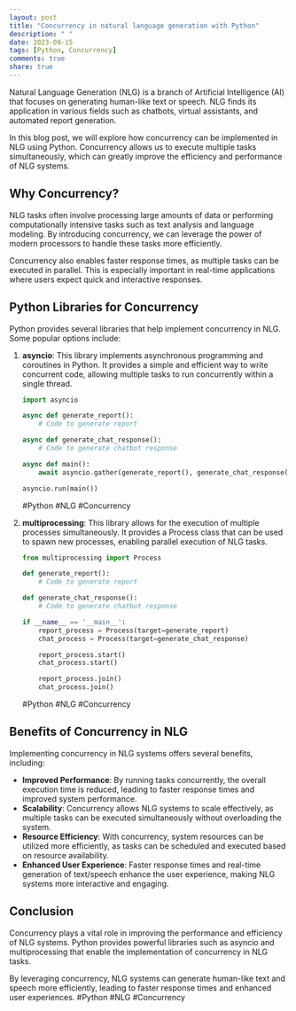 ```yaml
---
layout: post
title: "Concurrency in natural language generation with Python"
description: " "
date: 2023-09-15
tags: [Python, Concurrency]
comments: true
share: true
---
```


Natural Language Generation (NLG) is a branch of Artificial Intelligence (AI) that focuses on generating human-like text or speech. NLG finds its application in various fields such as chatbots, virtual assistants, and automated report generation.

In this blog post, we will explore how concurrency can be implemented in NLG using Python. Concurrency allows us to execute multiple tasks simultaneously, which can greatly improve the efficiency and performance of NLG systems.

## Why Concurrency?

NLG tasks often involve processing large amounts of data or performing computationally intensive tasks such as text analysis and language modeling. By introducing concurrency, we can leverage the power of modern processors to handle these tasks more efficiently.

Concurrency also enables faster response times, as multiple tasks can be executed in parallel. This is especially important in real-time applications where users expect quick and interactive responses.

## Python Libraries for Concurrency

Python provides several libraries that help implement concurrency in NLG. Some popular options include:

1. **asyncio**: This library implements asynchronous programming and coroutines in Python. It provides a simple and efficient way to write concurrent code, allowing multiple tasks to run concurrently within a single thread.

   ```python
   import asyncio

   async def generate_report():
       # Code to generate report
   
   async def generate_chat_response():
       # Code to generate chatbot response
   
   async def main():
       await asyncio.gather(generate_report(), generate_chat_response())

   asyncio.run(main())
   ```
   #Python #NLG #Concurrency

2. **multiprocessing**: This library allows for the execution of multiple processes simultaneously. It provides a Process class that can be used to spawn new processes, enabling parallel execution of NLG tasks.

   ```python
   from multiprocessing import Process

   def generate_report():
       # Code to generate report
   
   def generate_chat_response():
       # Code to generate chatbot response
   
   if __name__ == '__main__':
       report_process = Process(target=generate_report)
       chat_process = Process(target=generate_chat_response)
   
       report_process.start()
       chat_process.start()
   
       report_process.join()
       chat_process.join()
   ```
   #Python #NLG #Concurrency

## Benefits of Concurrency in NLG

Implementing concurrency in NLG systems offers several benefits, including:

- **Improved Performance**: By running tasks concurrently, the overall execution time is reduced, leading to faster response times and improved system performance.
- **Scalability**: Concurrency allows NLG systems to scale effectively, as multiple tasks can be executed simultaneously without overloading the system.
- **Resource Efficiency**: With concurrency, system resources can be utilized more efficiently, as tasks can be scheduled and executed based on resource availability.
- **Enhanced User Experience**: Faster response times and real-time generation of text/speech enhance the user experience, making NLG systems more interactive and engaging.

## Conclusion

Concurrency plays a vital role in improving the performance and efficiency of NLG systems. Python provides powerful libraries such as asyncio and multiprocessing that enable the implementation of concurrency in NLG tasks.

By leveraging concurrency, NLG systems can generate human-like text and speech more efficiently, leading to faster response times and enhanced user experiences. #Python #NLG #Concurrency